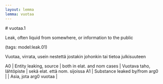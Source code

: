 ```yaml
---
layout: lemma
lemma: vuotaa
---
```


<div class="sense">
# <span class="sensename">vuotaa.1</span>

<span class="description">Leak, often liquid from somewhere, or information to the public</span>

(tags: model:leak.01)

<span class="description">Vuotaa, virrata, usein nestettä jostakin johonkin tai tietoa julkisuuteen</span>

A0 | Entity leaking, source | both in elat. and nom cases | Vuotava taho, lähtöpiste | sekä elat. että nom. sijoissa
A1 | Substance leaked by/from arg0 |   | Asia, jota arg0 vuotaa |  

</div>

